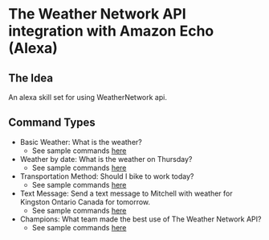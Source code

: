 # The Weather Network API integration with Amazon Echo (Alexa)

## The Idea
An alexa skill set for using WeatherNetwork api.

## Command Types
* Basic Weather: What is the weather?
  * See sample commands [here](docs/README_Basic.md)
* Weather by date: What is the weather on Thursday?
  * See sample commands [here](docs/README_Date.md)
* Transportation Method: Should I bike to work today?
  * See sample commands [here](docs/README_Transportation.md)
* Text Message: Send a text message to Mitchell with weather for Kingston Ontario Canada for tomorrow.
  * See sample commands [here](docs/README_TextMessage.md)
* Champions: What team made the best use of The Weather Network API?
  * See sample commands [here](docs/README_Champions.md)


